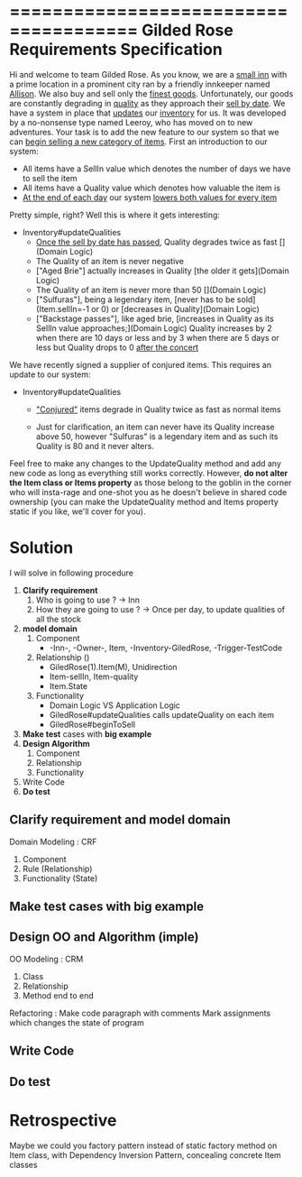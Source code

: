 ======================================
Gilded Rose Requirements Specification
======================================

Hi and welcome to team Gilded Rose. As you know, we are a [small inn](Inn) with a prime location in a
prominent city ran by a friendly innkeeper named [Allison](Owner). We also buy and sell only the [finest goods](Item).
Unfortunately, our goods are constantly degrading in [quality](Item.quality) as they approach their [sell by date](Item.sellIn). We
have a system in place that [updates](Inventory#updateQualities) our [inventory](Inventory.items) for us. It was developed by a no-nonsense type named
Leeroy, who has moved on to new adventures. Your task is to add the new feature to our system so that
we can [begin selling a new category of items](Inn#beginToSell). First an introduction to our system:

- All items have a SellIn value which denotes the number of days we have to sell the item
- All items have a Quality value which denotes how valuable the item is
- [At the end of each day](Trigger) our system [lowers both values for every item](Trigger#callUpdateQualities)

Pretty simple, right? Well this is where it gets interesting:

- Inventory#updateQualities
    - [Once the sell by date has passed](Item.expirationState), Quality degrades twice as fast [](Domain Logic)
    - The Quality of an item is never negative [](validation)
    - ["Aged Brie"] actually increases in Quality [the older it gets](Domain Logic)
    - The Quality of an item is never more than 50 [](Domain Logic)
    - ["Sulfuras"], being a legendary item, [never has to be sold](Item.sellIn=-1 or 0) or [decreases in Quality](Domain Logic)
    - ["Backstage passes"], like aged brie, [increases in Quality as its SellIn value approaches;](Domain Logic)
    Quality increases by 2 when there are 10 days or less and by 3 when there are 5 days or less but
    Quality drops to 0 [after the concert](Item.expirationState)

We have recently signed a supplier of conjured items. This requires an update to our system:

- Inventory#updateQualities
    - ["Conjured"](Item.confuredQualityFactor) items degrade in Quality twice as fast as normal items

    - Just for clarification, an item can never have its Quality increase above 50, however "Sulfuras" is a
     legendary item and as such its Quality is 80 and it never alters.
     
Feel free to make any changes to the UpdateQuality method and add any new code as long as everything
still works correctly. However, __do not alter the Item class or Items property__ as those belong to the
goblin in the corner who will insta-rage and one-shot you as he doesn't believe in shared code
ownership (you can make the UpdateQuality method and Items property static if you like, we'll cover
for you).

# Solution
I will solve in following procedure
1. **Clarify requirement**
    1. Who is going to use ? -> Inn
    1. How they are going to use ? -> Once per day, to update qualities of all the stock
1. **model domain**
    1. Component
        - -Inn-, -Owner-, Item, -Inventory-GiledRose, -Trigger-TestCode
    1. Relationship ()
        - GiledRose(1).Item(M), Unidirection
        - Item-sellIn, Item-quality
        - Item.State
    1. Functionality
        - Domain Logic VS Application Logic
        - GiledRose#updateQualities calls updateQuality on each item
        - GiledRose#beginToSell
1. **Make test** cases with **big example**
1. **Design Algorithm**
    1. Component
    1. Relationship
    1. Functionality
1. Write Code
1. **Do test**

##  Clarify requirement and model domain
Domain Modeling : CRF
1. Component
2. Rule (Relationship)
3. Functionality (State)
## Make test cases with big example
## Design OO and Algorithm (imple)
OO Modeling : CRM
1. Class
2. Relationship
3. Method
end to end

Refactoring :
Make code paragraph with comments
Mark assignments which changes the state of program

## Write Code
## Do test


# Retrospective
Maybe we could you factory pattern instead of static factory method on Item class, with Dependency Inversion Pattern, concealing concrete Item classes